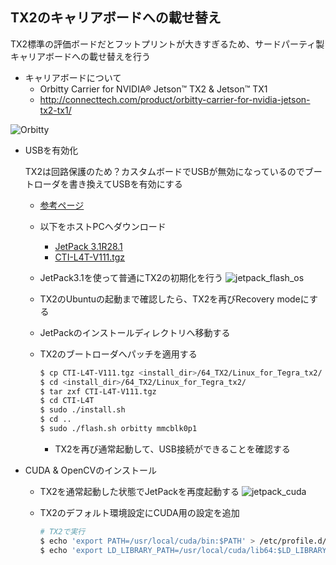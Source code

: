 ## TX2のキャリアボードへの載せ替え

TX2標準の評価ボードだとフットプリントが大きすぎるため、サードパーティ製キャリアボードへの載せ替えを行う

- キャリアボードについて
  - Orbitty Carrier for NVIDIA® Jetson™ TX2 & Jetson™ TX1
  - http://connecttech.com/product/orbitty-carrier-for-nvidia-jetson-tx2-tx1/

![Orbitty](http://connecttech.com/wp-content/uploads/images/product-images/ASG003/ASG003_Orbitty-AngleA-600x433.jpg)

- USBを有効化

  TX2は回路保護のため？カスタムボードでUSBが無効になっているのでブートローダを書き換えてUSBを有効にする
  - [参考ページ](http://connecttech.com/resource-center/cti-l4t-nvidia-jetson-board-support-package-release-notes/)
  - 以下をホストPCへダウンロード
    - [JetPack 3.1R28.1](https://drive.google.com/open?id=1DdvjVXYouBSXU0CQmPY_ofy2s5rMAxeF)
    - [CTI-L4T-V111.tgz](https://drive.google.com/open?id=19nGud4UmyTPUO3bxwb_5zWrlwcsevgOG)
  - JetPack3.1を使って普通にTX2の初期化を行う
    ![jetpack_flash_os](https://user-images.githubusercontent.com/1901008/37550505-be1e17a4-29d1-11e8-8cfb-e126746fd091.png)
  - TX2のUbuntuの起動まで確認したら、TX2を再びRecovery modeにする
  - JetPackのインストールディレクトリへ移動する
  - TX2のブートローダへパッチを適用する

    ```bash
    $ cp CTI-L4T-V111.tgz <install_dir>/64_TX2/Linux_for_Tegra_tx2/
    $ cd <install_dir>/64_TX2/Linux_for_Tegra_tx2/
    $ tar zxf CTI-L4T-V111.tgz
    $ cd CTI-L4T
    $ sudo ./install.sh
    $ cd ..
    $ sudo ./flash.sh orbitty mmcblk0p1
    ```

    - TX2を再び通常起動して、USB接続ができることを確認する

- CUDA & OpenCVのインストール
  - TX2を通常起動した状態でJetPackを再度起動する
  ![jetpack_cuda](https://user-images.githubusercontent.com/1901008/37550577-ee846820-29d2-11e8-9eef-380f7a8b4019.png)
  - TX2のデフォルト環境設定にCUDA用の設定を追加

    ```bash
    # TX2で実行
    $ echo 'export PATH=/usr/local/cuda/bin:$PATH' > /etc/profile.d/cuda.sh
    $ echo 'export LD_LIBRARY_PATH=/usr/local/cuda/lib64:$LD_LIBRARY_PATH' >> /etc/profile.d/cuda.sh
    ```
